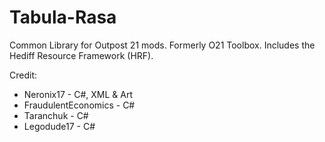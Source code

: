 # Tabula-Rasa
Common Library for Outpost 21 mods. Formerly O21 Toolbox. Includes the Hediff Resource Framework (HRF).

Credit:
- Neronix17 - C#, XML & Art
- FraudulentEconomics - C#
- Taranchuk - C#
- Legodude17 - C#
